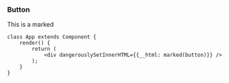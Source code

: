 ### Button

This is a marked

```
class App extends Component {
    render() {
        return (
            <div dangerouslySetInnerHTML={{__html: marked(button)}} />
        );
    }
}
```